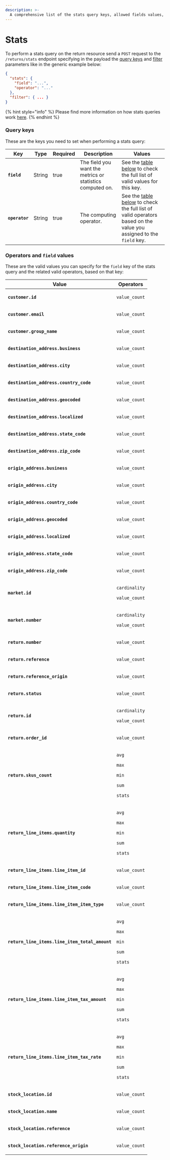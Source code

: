 ```yaml
---
description: >-
  A comprehensive list of the stats query keys, allowed fields values, and operators for the return resource
---
```


# Stats

To perform a stats query on the return resource send a `POST` request to the `/returns/stats` endpoint specifying in the payload the [query keys](stats.md#query-keys) and [filter](filters.md) parameters like in the generic example below:

```json
{
  "stats": {
    "field": "...",
    "operator": "..."
  },
  "filter": { ... }
}
```

{% hint style="info" %}
Please find more information on how stats queries work [here](https://app.gitbook.com/s/ASSiAvbL4nFnkl8plQy2/getting-started/queries/stats).
{% endhint %}

### Query keys

These are the keys you need to set when performing a stats query:

<table><thead><tr><th>Key</th><th>Type</th><th data-type="checkbox">Required</th><th>Description</th><th>Values</th></tr></thead><tbody><tr><td><strong><code>field</code></strong></td><td>String</td><td>true</td><td>The field you want the metrics or statistics computed on.</td><td>See the <a href="stats.md#operators-and-field-values">table below</a> to check the full list of valid values for this key.</td></tr><tr><td><strong><code>operator</code></strong></td><td>String</td><td>true</td><td>The computing operator.</td><td>See the <a href="breakdown.md#operators-and-field-values">table below</a> to check the full list of valid operators based on the value you assigned to the <code>field</code> key.</td></tr></tbody></table>

### Operators and `field` values

These are the valid values you can specify for the `field` key of the stats query and the related valid operators, based on that key:

[](FIELD-OPERATORS-TABLE_START)

| Value | Operators |
| --- | --------- |
|**`customer.id`** | <p>`value_count`</p>|
|**`customer.email`** | <p>`value_count`</p>|
|**`customer.group_name`** | <p>`value_count`</p>|
|**`destination_address.business`** | <p>`value_count`</p>|
|**`destination_address.city`** | <p>`value_count`</p>|
|**`destination_address.country_code`** | <p>`value_count`</p>|
|**`destination_address.geocoded`** | <p>`value_count`</p>|
|**`destination_address.localized`** | <p>`value_count`</p>|
|**`destination_address.state_code`** | <p>`value_count`</p>|
|**`destination_address.zip_code`** | <p>`value_count`</p>|
|**`origin_address.business`** | <p>`value_count`</p>|
|**`origin_address.city`** | <p>`value_count`</p>|
|**`origin_address.country_code`** | <p>`value_count`</p>|
|**`origin_address.geocoded`** | <p>`value_count`</p>|
|**`origin_address.localized`** | <p>`value_count`</p>|
|**`origin_address.state_code`** | <p>`value_count`</p>|
|**`origin_address.zip_code`** | <p>`value_count`</p>|
|**`market.id`** | <p>`cardinality`</p><p>`value_count`</p>|
|**`market.number`** | <p>`cardinality`</p><p>`value_count`</p>|
|**`return.number`** | <p>`value_count`</p>|
|**`return.reference`** | <p>`value_count`</p>|
|**`return.reference_origin`** | <p>`value_count`</p>|
|**`return.status`** | <p>`value_count`</p>|
|**`return.id`** | <p>`cardinality`</p><p>`value_count`</p>|
|**`return.order_id`** | <p>`value_count`</p>|
|**`return.skus_count`** | <p>`avg`</p><p>`max`</p><p>`min`</p><p>`sum`</p><p>`stats`</p>|
|**`return_line_items.quantity`** | <p>`avg`</p><p>`max`</p><p>`min`</p><p>`sum`</p><p>`stats`</p>|
|**`return_line_items.line_item_id`** | <p>`value_count`</p>|
|**`return_line_items.line_item_code`** | <p>`value_count`</p>|
|**`return_line_items.line_item_item_type`** | <p>`value_count`</p>|
|**`return_line_items.line_item_total_amount`** | <p>`avg`</p><p>`max`</p><p>`min`</p><p>`sum`</p><p>`stats`</p>|
|**`return_line_items.line_item_tax_amount`** | <p>`avg`</p><p>`max`</p><p>`min`</p><p>`sum`</p><p>`stats`</p>|
|**`return_line_items.line_item_tax_rate`** | <p>`avg`</p><p>`max`</p><p>`min`</p><p>`sum`</p><p>`stats`</p>|
|**`stock_location.id`** | <p>`value_count`</p>|
|**`stock_location.name`** | <p>`value_count`</p>|
|**`stock_location.reference`** | <p>`value_count`</p>|
|**`stock_location.reference_origin`** | <p>`value_count`</p>|


[](FIELD-OPERATORS-TABLE_END)